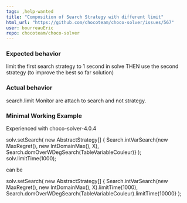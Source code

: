 ```yaml
---
tags: ,help-wanted
title: "Composition of Search Strategy with different limit"
html_url: "https://github.com/chocoteam/choco-solver/issues/567"
user: bourreauEric
repo: chocoteam/choco-solver
---
```


### Expected behavior
limit the first search strategy to 1 second  in solve THEN use the second strategy (to  improve the best so far solution)

### Actual behavior
search.limit Monitor are attach to search and not strategy.

### Minimal Working Example

Experienced with choco-solver-4.0.4

solv.setSearch(
  new AbstractStrategy[] { 
    Search.intVarSearch(new MaxRegret(), new IntDomainMax(), X),	
    Search.domOverWDegSearch(TableVariableCouleur)}
);
 solv.limitTime(1000);

can be 

solv.setSearch(
  new AbstractStrategy[] { 
    Search.intVarSearch(new MaxRegret(), new IntDomainMax(), X).limitTime(1000),	
    Search.domOverWDegSearch(TableVariableCouleur).limitTime(10000}
);

